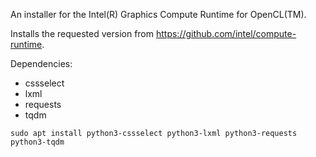 An installer for the Intel(R) Graphics Compute Runtime for OpenCL(TM).

Installs the requested version from https://github.com/intel/compute-runtime.

Dependencies:
- cssselect
- lxml
- requests
- tqdm

`sudo apt install python3-cssselect python3-lxml python3-requests python3-tqdm`
